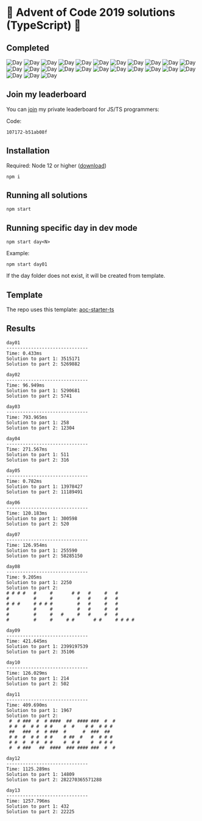 # 🎄 Advent of Code 2019 solutions (TypeScript) 🎄

## Completed

![Day](https://badgen.net/badge/01/%E2%98%85%E2%98%85/blue)
![Day](https://badgen.net/badge/02/%E2%98%85%E2%98%85/blue)
![Day](https://badgen.net/badge/03/%E2%98%85%E2%98%85/blue)
![Day](https://badgen.net/badge/04/%E2%98%85%E2%98%85/blue)
![Day](https://badgen.net/badge/05/%E2%98%85%E2%98%85/blue)
![Day](https://badgen.net/badge/06/%E2%98%85%E2%98%85/blue)
![Day](https://badgen.net/badge/07/%E2%98%85%E2%98%85/blue)
![Day](https://badgen.net/badge/08/%E2%98%85%E2%98%85/blue)
![Day](https://badgen.net/badge/09/%E2%98%85%E2%98%85/blue)
![Day](https://badgen.net/badge/10/%E2%98%85%E2%98%85/blue)
![Day](https://badgen.net/badge/11/%E2%98%85%E2%98%85/blue)
![Day](https://badgen.net/badge/12/%E2%98%85%E2%98%85/blue)
![Day](https://badgen.net/badge/13/%E2%98%85%E2%98%85/blue)
![Day](https://badgen.net/badge/14/%E2%98%86%E2%98%86/grey)
![Day](https://badgen.net/badge/15/%E2%98%86%E2%98%86/grey)
![Day](https://badgen.net/badge/16/%E2%98%86%E2%98%86/grey)
![Day](https://badgen.net/badge/17/%E2%98%86%E2%98%86/grey)
![Day](https://badgen.net/badge/18/%E2%98%86%E2%98%86/grey)
![Day](https://badgen.net/badge/19/%E2%98%86%E2%98%86/grey)
![Day](https://badgen.net/badge/20/%E2%98%86%E2%98%86/grey)
![Day](https://badgen.net/badge/21/%E2%98%86%E2%98%86/grey)
![Day](https://badgen.net/badge/22/%E2%98%86%E2%98%86/grey)
![Day](https://badgen.net/badge/23/%E2%98%86%E2%98%86/grey)
![Day](https://badgen.net/badge/24/%E2%98%86%E2%98%86/grey)
![Day](https://badgen.net/badge/25/%E2%98%86%E2%98%86/grey)

## Join my leaderboard

You can [join](https://adventofcode.com/2019/leaderboard/private) my private leaderboard for JS/TS programmers:

Code:

```
107172-b51ab08f
```

## Installation

Required: Node 12 or higher ([download](https://nodejs.org/en/download/))

```
npm i
```

## Running all solutions

```
npm start
```

## Running specific day in dev mode

```
npm start day<N>
```

Example:

```
npm start day01
```

If the day folder does not exist, it will be created from template.

## Template

The repo uses this template: [aoc-starter-ts](https://github.com/caderek/aoc-starter-ts)

## Results

```
day01
------------------------------
Time: 0.433ms
Solution to part 1: 3515171
Solution to part 2: 5269882

day02
------------------------------
Time: 96.949ms
Solution to part 1: 5290681
Solution to part 2: 5741

day03
------------------------------
Time: 793.965ms
Solution to part 1: 258
Solution to part 2: 12304

day04
------------------------------
Time: 271.567ms
Solution to part 1: 511
Solution to part 2: 316

day05
------------------------------
Time: 0.782ms
Solution to part 1: 13978427
Solution to part 2: 11189491

day06
------------------------------
Time: 120.183ms
Solution to part 1: 300598
Solution to part 2: 520

day07
------------------------------
Time: 126.954ms
Solution to part 1: 255590
Solution to part 2: 58285150

day08
------------------------------
Time: 9.205ms
Solution to part 1: 2250
Solution to part 2:
# # # #   #     #       # #   #     #   #
#         #     #         #   #     #   #
# # #     # # # #         #   #     #   #
#         #     #         #   #     #   #
#         #     #   #     #   #     #   #
#         #     #     # #       # #     # # # #

day09
------------------------------
Time: 421.645ms
Solution to part 1: 2399197539
Solution to part 2: 35106

day10
------------------------------
Time: 126.029ms
Solution to part 1: 214
Solution to part 2: 502

day11
------------------------------
Time: 409.690ms
Solution to part 1: 1967
Solution to part 2:
 #  # ###  #  # ####  ##  #### ###  #  #
 # #  #  # #  # #    #  #    # #  # # #
 ##   ###  #  # ###  #      #  ###  ##
 # #  #  # #  # #    # ##  #   #  # # #
 # #  #  # #  # #    #  # #    #  # # #
 #  # ###   ##  ####  ### #### ###  #  #

day12
------------------------------
Time: 1125.289ms
Solution to part 1: 14809
Solution to part 2: 282270365571288

day13
------------------------------
Time: 1257.796ms
Solution to part 1: 432
Solution to part 2: 22225
```
